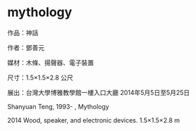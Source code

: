 mythology
=========

作品：神話

作者：鄧善元

媒材：木條、揚聲器、電子裝置

尺寸：1.5×1.5×2.8 公尺

展出：台灣大學博雅教學館一樓入口大廳 2014年5月5日至5月25日

Shanyuan Teng, 1993- , Mythology

2014 Wood, speaker, and electronic devices. 1.5×1.5×2.8 m

